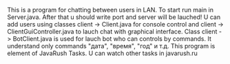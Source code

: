 This is a program for chatting between users in LAN. To start run main in Server.java. After that u should write port and server will be lauched! U can add users using classes client -> Client.java for console control and client -> ClientGuiController.java to lauch chat with graphical interface. Class client -> BotClient.java is used for lauch bot who can controls by commands. It understand only commands "дата", "время", "год" и т.д.
This program is element of JavaRush Tasks. U can watch other tasks in javarush.ru
